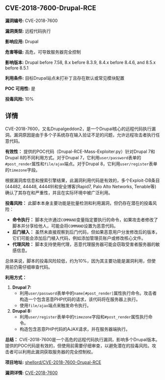 ## CVE-2018-7600-Drupal-RCE

**漏洞编号:** CVE-2018-7600

**漏洞类型:** 远程代码执行

**影响应用:** Drupal

**危害等级:** 高危，可导致服务器完全控制

**影响版本:** Drupal before 7.58, 8.x before 8.3.9, 8.4.x before 8.4.6, and 8.5.x before 8.5.1

**利用条件:** 目标Drupal站点未打补丁且存在默认或常见模块配置

**POC 可用性:** 是

**投毒风险:** 10%

## 详情

CVE-2018-7600，又名Drupalgeddon2，是一个Drupal核心的远程代码执行漏洞。漏洞原因是由于多个子系统存在输入验证不足的问题，允许远程攻击者执行任意代码。

**有效性：**
提供的POC代码（Drupal-RCE-Mass-Exploiter.py）针对Drupal 7和Drupal 8的不同利用方式。对于Drupal 7，它利用`user/password`表单的`#post_render`属性和`file/ajax`端点。对于Drupal 8，它利用`user/register`表单的`timezone`字段。

根据漏洞库信息和搜索引擎结果，此漏洞利用代码是有效的，多个Exploit-DB条目 (44482, 44448, 44449)和安全博客(Rapid7, Palo Alto Networks, Tenable等)确认了其存在和严重性，并且在实际环境中被广泛利用。

**投毒风险：**
此脚本本身主要功能是批量检测和利用漏洞，但仍存在潜在的投毒风险：

*   **命令执行：** 脚本允许通过`COMMAND`变量指定要执行的命令，如果攻击者修改了脚本并分享给他人，可能会将`COMMAND`设置为恶意代码。
*   **后门植入：** 虽然未直接观察到后门代码，但如果恶意用户分发修改后的版本，它们可能会添加后门植入代码，例如添加管理员账户或修改核心文件。
*   **代理风险：** 脚本支持使用代理，恶意代理服务器可能会窃取受害者服务器的敏感信息。

总体来说，脚本的投毒风险较低，约为10%，因为其主要功能是漏洞利用，但使用前仍需仔细审查代码。

**利用方式：**

1.  **Drupal 7:**
    *   利用`user/password`表单中的`name[#post_render]`属性执行命令。攻击者构造一个包含恶意PHP代码的请求，该代码将在服务器上执行。
    *   使用`file/ajax`端点来触发命令执行。
2.  **Drupal 8:**
    *   利用`user/register`表单中的`timezone`字段和`#post_render`属性执行命令。
    *   构造包含恶意PHP代码的AJAX请求，并在服务器端执行。

**总结：**
CVE-2018-7600是一个高危的远程代码执行漏洞，影响多个Drupal版本。提供的POC代码是有效的，但使用前需要仔细审查，以避免潜在的投毒风险。攻击者可以利用此漏洞获取服务器的完全控制权。

**项目地址:** [shellord/CVE-2018-7600-Drupal-RCE](https://github.com/shellord/CVE-2018-7600-Drupal-RCE)

**漏洞详情:** [CVE-2018-7600](https://nvd.nist.gov/vuln/detail/CVE-2018-7600)